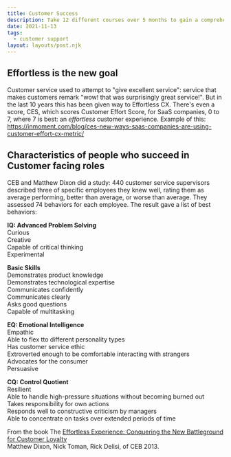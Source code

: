 ```yaml
---
title: Customer Success
description: Take 12 different courses over 5 months to gain a comprehensive understanding of Drupal
date: 2021-11-13
tags:
  - customer support
layout: layouts/post.njk
---
```



## Effortless is the new goal

Customer service used to attempt to "give excellent service": service that makes customers remark "wow! that was surprisingly great service!". But in the last 10 years this has been given way to Effortless CX.  There's even a score, CES, which scores Customer Effort Score, for SaaS companies, 0 to 7, where 7 is best: an *effortless* customer experience.  Example of this: https://inmoment.com/blog/ces-new-ways-saas-companies-are-using-customer-effort-cx-metric/ 

## Characteristics of people who succeed in Customer facing roles

CEB and Matthew Dixon did a study: 440 customer service supervisors described three of specific employees they knew well, rating them as average performing, better than average, or worse than average.  They assessed 74 behaviors for each employee.  The result gave a list of best behaviors:  

__IQ: Advanced Problem Solving__  
Curious  
Creative  
Capable of critical thinking  
Experimental  
  
__Basic Skills__  
Demonstrates product knowledge  
Demonstrates technological expertise  
Communicates confidently  
Communicates clearly  
Asks good questions  
Capable of multitasking  
  
__EQ: Emotional Intelligence__  
Empathic  
Able to flex tto different personality types  
Has customer service ethic  
Extroverted enough to be comfortable interacting with strangers  
Advocates for the consumer  
Persuasive  
  
__CQ: Control Quotient__  
Resilient  
Able to handle high-pressure situations without becoming burned out  
Takes responsibility for own actions  
Responds well to constructive criticism by managers  
Able to concentrate on tasks over extended periods of time  
  
From the book The [Effortless Experience: Conquering the New Battleground for Customer Loyalty](https://www.goodreads.com/work/quotes/25119618-the-effortless-experience-conquering-the-new-battleground-for-customer)  
Matthew Dixon, Nick Toman, Rick Delisi, of CEB  2013.  




